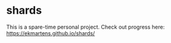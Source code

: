 # shards
This is a spare-time personal project. Check out progress here: https://ekmartens.github.io/shards/
